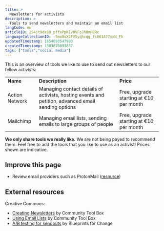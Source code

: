 ```yaml
---
title: >
  Newsletters for activists
description: >
  Tools to send newsletters and maintain an email list
langCode: en
articleID: 2S4jt9dx60_pffxPpKlV0VFoJhOmH0Rc
languageCollectionID: -5mo8sX2FV5yqhcqg_fsU61A77sxN_Fh
updatedTimestamp: 1654093547903
createdTimestamp: 1583670893837
tags: ["tools","social media"]
---
```


This is an overview of tools we like to use to send out newsletters to our fellow activists:

<div><table><tbody><tr><td><strong>Name</strong></td><td><strong>Description</strong></td><td><strong>Price</strong></td></tr><tr><td>Action Network</td><td>Managing contact details of activists, hosting events and petition, advanced email sending options</td><td>Free, upgrade starting at €10 per month</td></tr><tr><td>Mailchimp</td><td>Managing email lists, sending emails to large groups of people</td><td>Free, upgrade starting at €10 per month</td></tr></tbody></table></div>

**We only share tools we really like.** We are not being payed to recommend them. Feel free to add the tools that you like to use as an activist! Prices shown are indicative.

## Improve this page

-   Review email providers such as ProtonMail ([resource](https://www.youtube.com/watch?v=DM1tPmxGY7Y))

## External resources

Creative Commons:

-   [Creating Newsletters](https://ctb.ku.edu/en/table-of-contents/participation/promoting-interest/newsletters/main) by Community Tool Box
-   [Using Email Lists](https://ctb.ku.edu/en/table-of-contents/participation/promoting-interest/e-mail/main) by Community Tool Box
-   [A/B testing for sendouts](https://blueprintsfc.org/guide/a-b-testing-for-sendouts-copy/) by Blueprints for Change
